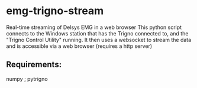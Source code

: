 # emg-trigno-stream

Real-time streaming of Delsys EMG in a web browser
This python script connects to the Windows station that has the Trigno connected to, and the "Trigno Control Utility" running. It then uses a websocket to stream the data and is accessible via a web browser (requires a http server)

## Requirements:

numpy ; pytrigno
